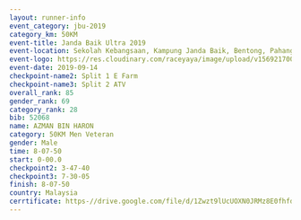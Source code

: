 ```yaml
---
layout: runner-info 
event_category: jbu-2019 
category_km: 50KM 
event-title: Janda Baik Ultra 2019
event-location: Sekolah Kebangsaan, Kampung Janda Baik, Bentong, Pahang, Malaysia 
event-logo: https://res.cloudinary.com/raceyaya/image/upload/v1569217009/logo/janda-baik_vch1pc.jpg 
event-date: 2019-09-14 
checkpoint-name2: Split 1 E Farm 
checkpoint-name3: Split 2 ATV 
overall_rank: 85
gender_rank: 69
category_rank: 28
bib: 52068
name: AZMAN BIN HARON
category: 50KM Men Veteran
gender: Male
time: 8-07-50
start: 0-00.0
checkpoint2: 3-47-40
checkpoint3: 7-30-05
finish: 8-07-50
country: Malaysia
cerrtificate: https-//drive.google.com/file/d/1Zwzt9lUcUOXN0JRMz8E0fhfd6rbLh6uJ/view?usp=sharing
---
```

